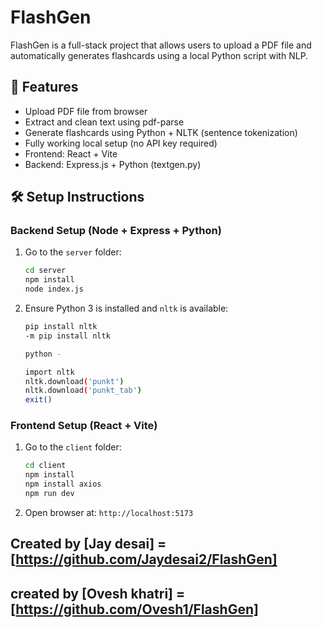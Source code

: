 # FlashGen 

FlashGen is a full-stack project that allows users to upload a PDF file and automatically generates flashcards using a local Python script with NLP.

## 🧠 Features
- Upload PDF file from browser
- Extract and clean text using pdf-parse
- Generate flashcards using Python + NLTK (sentence tokenization)
- Fully working local setup (no API key required)
- Frontend: React + Vite
- Backend: Express.js + Python (textgen.py)

## 🛠️ Setup Instructions

### Backend Setup (Node + Express + Python)
1. Go to the `server` folder:
    ```bash
    cd server
    npm install
    node index.js
    ```

2. Ensure Python 3 is installed and `nltk` is available:
    ```bash
    pip install nltk
    -m pip install nltk
    
    python -
    
    import nltk
    nltk.download('punkt')
    nltk.download('punkt_tab')
    exit()
    ```

### Frontend Setup (React + Vite)
1. Go to the `client` folder:
    ```bash
    cd client
    npm install
    npm install axios
    npm run dev
    ```

2. Open browser at: `http://localhost:5173`

## Created by [Jay desai] = [https://github.com/Jaydesai2/FlashGen]
## created by [Ovesh khatri] = [https://github.com/Ovesh1/FlashGen] 
